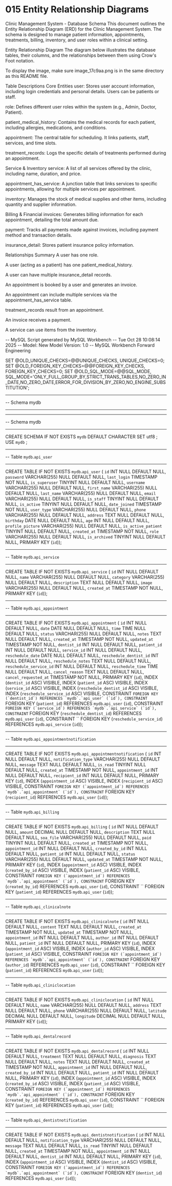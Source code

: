 # 015 Entity Relationship Diagrams
Clinic Management System - Database Schema
This document outlines the Entity Relationship Diagram (ERD) for the Clinic Management System. The schema is designed to manage patient information, appointments, treatments, billing, inventory, and user roles within a clinical setting.

Entity Relationship Diagram
The diagram below illustrates the database tables, their columns, and the relationships between them using Crow's Foot notation.

To display the image, make sure image_17c9aa.png is in the same directory as this README file.

Table Descriptions
Core Entities
user: Stores user account information, including login credentials and personal details. Users can be patients or staff.

role: Defines different user roles within the system (e.g., Admin, Doctor, Patient).

patient_medical_history: Contains the medical records for each patient, including allergies, medications, and conditions.

appointment: The central table for scheduling. It links patients, staff, services, and time slots.

treatment_records: Logs the specific details of treatments performed during an appointment.

Service & Inventory
service: A list of all services offered by the clinic, including name, duration, and price.

appointment_has_service: A junction table that links services to specific appointments, allowing for multiple services per appointment.

inventory: Manages the stock of medical supplies and other items, including quantity and supplier information.

Billing & Financial
invoices: Generates billing information for each appointment, detailing the total amount due.

payment: Tracks all payments made against invoices, including payment method and transaction details.

insurance_detail: Stores patient insurance policy information.

Relationships Summary
A user has one role.

A user (acting as a patient) has one patient_medical_history.

A user can have multiple insurance_detail records.

An appointment is booked by a user and generates an invoice.

An appointment can include multiple services via the appointment_has_service table.

treatment_records result from an appointment.

An invoice receives a payment.

A service can use items from the inventory.

-- MySQL Script generated by MySQL Workbench
-- Tue Oct 28 10:08:14 2025
-- Model: New Model    Version: 1.0
-- MySQL Workbench Forward Engineering

SET @OLD_UNIQUE_CHECKS=@@UNIQUE_CHECKS, UNIQUE_CHECKS=0;
SET @OLD_FOREIGN_KEY_CHECKS=@@FOREIGN_KEY_CHECKS, FOREIGN_KEY_CHECKS=0;
SET @OLD_SQL_MODE=@@SQL_MODE, SQL_MODE='ONLY_FULL_GROUP_BY,STRICT_TRANS_TABLES,NO_ZERO_IN_DATE,NO_ZERO_DATE,ERROR_FOR_DIVISION_BY_ZERO,NO_ENGINE_SUBSTITUTION';

-- -----------------------------------------------------
-- Schema mydb
-- -----------------------------------------------------

-- -----------------------------------------------------
-- Schema mydb
-- -----------------------------------------------------
CREATE SCHEMA IF NOT EXISTS `mydb` DEFAULT CHARACTER SET utf8 ;
USE `mydb` ;

-- -----------------------------------------------------
-- Table `mydb`.`api_user`
-- -----------------------------------------------------
CREATE TABLE IF NOT EXISTS `mydb`.`api_user` (
  `id` INT NULL DEFAULT NULL,
  `password` VARCHAR(255) NULL DEFAULT NULL,
  `last_login` TIMESTAMP NOT NULL,
  `is_superuser` TINYINT NULL DEFAULT NULL,
  `username` VARCHAR(255) NULL DEFAULT NULL,
  `first_name` VARCHAR(255) NULL DEFAULT NULL,
  `last_name` VARCHAR(255) NULL DEFAULT NULL,
  `email` VARCHAR(255) NULL DEFAULT NULL,
  `is_staff` TINYINT NULL DEFAULT NULL,
  `is_active` TINYINT NULL DEFAULT NULL,
  `date_joined` TIMESTAMP NOT NULL,
  `user_type` VARCHAR(255) NULL DEFAULT NULL,
  `phone` VARCHAR(255) NULL DEFAULT NULL,
  `address` TEXT NULL DEFAULT NULL,
  `birthday` DATE NULL DEFAULT NULL,
  `age` INT NULL DEFAULT NULL,
  `profile_picture` VARCHAR(255) NULL DEFAULT NULL,
  `is_active_patient` TINYINT NULL DEFAULT NULL,
  `created_at` TIMESTAMP NOT NULL,
  `role` VARCHAR(255) NULL DEFAULT NULL,
  `is_archived` TINYINT NULL DEFAULT NULL,
  PRIMARY KEY (`id`));
-- -----------------------------------------------------
-- Table `mydb`.`api_service`
-- -----------------------------------------------------
CREATE TABLE IF NOT EXISTS `mydb`.`api_service` (
  `id` INT NULL DEFAULT NULL,
  `name` VARCHAR(255) NULL DEFAULT NULL,
  `category` VARCHAR(255) NULL DEFAULT NULL,
  `description` TEXT NULL DEFAULT NULL,
  `image` VARCHAR(255) NULL DEFAULT NULL,
  `created_at` TIMESTAMP NOT NULL,
  PRIMARY KEY (`id`));
-- -----------------------------------------------------
-- Table `mydb`.`api_appointment`
-- -----------------------------------------------------
CREATE TABLE IF NOT EXISTS `mydb`.`api_appointment` (
  `id` INT NULL DEFAULT NULL,
  `date` DATE NULL DEFAULT NULL,
  `time` TIME NULL DEFAULT NULL,
  `status` VARCHAR(255) NULL DEFAULT NULL,
  `notes` TEXT NULL DEFAULT NULL,
  `created_at` TIMESTAMP NOT NULL,
  `updated_at` TIMESTAMP NOT NULL,
  `dentist_id` INT NULL DEFAULT NULL,
  `patient_id` INT NULL DEFAULT NULL,
  `service_id` INT NULL DEFAULT NULL,
  `reschedule_date` DATE NULL DEFAULT NULL,
  `reschedule_dentist_id` INT NULL DEFAULT NULL,
  `reschedule_notes` TEXT NULL DEFAULT NULL,
  `reschedule_service_id` INT NULL DEFAULT NULL,
  `reschedule_time` TIME NULL DEFAULT NULL,
  `cancel_reason` TEXT NULL DEFAULT NULL,
  `cancel_requested_at` TIMESTAMP NOT NULL,
  PRIMARY KEY (`id`),
  INDEX (`dentist_id` ASC) VISIBLE,
  INDEX (`patient_id` ASC) VISIBLE,
  INDEX (`service_id` ASC) VISIBLE,
  INDEX (`reschedule_dentist_id` ASC) VISIBLE,
  INDEX (`reschedule_service_id` ASC) VISIBLE,
  CONSTRAINT ``
    FOREIGN KEY (`dentist_id`)
    REFERENCES `mydb`.`api_user` (`id`),
  CONSTRAINT ``
    FOREIGN KEY (`patient_id`)
    REFERENCES `mydb`.`api_user` (`id`),
  CONSTRAINT ``
    FOREIGN KEY (`service_id`)
    REFERENCES `mydb`.`api_service` (`id`),
  CONSTRAINT ``
    FOREIGN KEY (`reschedule_dentist_id`)
    REFERENCES `mydb`.`api_user` (`id`),
  CONSTRAINT ``
    FOREIGN KEY (`reschedule_service_id`)
    REFERENCES `mydb`.`api_service` (`id`));
-- -----------------------------------------------------
-- Table `mydb`.`api_appointmentnotification`
-- -----------------------------------------------------
CREATE TABLE IF NOT EXISTS `mydb`.`api_appointmentnotification` (
  `id` INT NULL DEFAULT NULL,
  `notification_type` VARCHAR(255) NULL DEFAULT NULL,
  `message` TEXT NULL DEFAULT NULL,
  `is_read` TINYINT NULL DEFAULT NULL,
  `created_at` TIMESTAMP NOT NULL,
  `appointment_id` INT NULL DEFAULT NULL,
  `recipient_id` INT NULL DEFAULT NULL,
  PRIMARY KEY (`id`),
  INDEX (`appointment_id` ASC) VISIBLE,
  INDEX (`recipient_id` ASC) VISIBLE,
  CONSTRAINT ``
    FOREIGN KEY (`appointment_id`)
    REFERENCES `mydb`.`api_appointment` (`id`),
  CONSTRAINT ``
    FOREIGN KEY (`recipient_id`)
    REFERENCES `mydb`.`api_user` (`id`));
-- -----------------------------------------------------
-- Table `mydb`.`api_billing`
-- -----------------------------------------------------
CREATE TABLE IF NOT EXISTS `mydb`.`api_billing` (
  `id` INT NULL DEFAULT NULL,
  `amount` DECIMAL NULL DEFAULT NULL,
  `description` TEXT NULL DEFAULT NULL,
  `soa_file` VARCHAR(255) NULL DEFAULT NULL,
  `paid` TINYINT NULL DEFAULT NULL,
  `created_at` TIMESTAMP NOT NULL,
  `appointment_id` INT NULL DEFAULT NULL,
  `created_by_id` INT NULL DEFAULT NULL,
  `patient_id` INT NULL DEFAULT NULL,
  `status` VARCHAR(255) NULL DEFAULT NULL,
  `updated_at` TIMESTAMP NOT NULL,
  PRIMARY KEY (`id`),
  INDEX (`appointment_id` ASC) VISIBLE,
  INDEX (`created_by_id` ASC) VISIBLE,
  INDEX (`patient_id` ASC) VISIBLE,
  CONSTRAINT ``
    FOREIGN KEY (`appointment_id`)
    REFERENCES `mydb`.`api_appointment` (`id`),
  CONSTRAINT ``
    FOREIGN KEY (`created_by_id`)
    REFERENCES `mydb`.`api_user` (`id`),
  CONSTRAINT ``
    FOREIGN KEY (`patient_id`)
    REFERENCES `mydb`.`api_user` (`id`));
-- -----------------------------------------------------
-- Table `mydb`.`api_clinicalnote`
-- -----------------------------------------------------
CREATE TABLE IF NOT EXISTS `mydb`.`api_clinicalnote` (
  `id` INT NULL DEFAULT NULL,
  `content` TEXT NULL DEFAULT NULL,
  `created_at` TIMESTAMP NOT NULL,
  `updated_at` TIMESTAMP NOT NULL,
  `appointment_id` INT NULL DEFAULT NULL,
  `author_id` INT NULL DEFAULT NULL,
  `patient_id` INT NULL DEFAULT NULL,
  PRIMARY KEY (`id`),
  INDEX (`appointment_id` ASC) VISIBLE,
  INDEX (`author_id` ASC) VISIBLE,
  INDEX (`patient_id` ASC) VISIBLE,
  CONSTRAINT ``
    FOREIGN KEY (`appointment_id`)
    REFERENCES `mydb`.`api_appointment` (`id`),
  CONSTRAINT ``
    FOREIGN KEY (`author_id`)
    REFERENCES `mydb`.`api_user` (`id`),
  CONSTRAINT ``
    FOREIGN KEY (`patient_id`)
    REFERENCES `mydb`.`api_user` (`id`)); 
-- -----------------------------------------------------
-- Table `mydb`.`api_cliniclocation`
-- -----------------------------------------------------
CREATE TABLE IF NOT EXISTS `mydb`.`api_cliniclocation` (
  `id` INT NULL DEFAULT NULL,
  `name` VARCHAR(255) NULL DEFAULT NULL,
  `address` TEXT NULL DEFAULT NULL,
  `phone` VARCHAR(255) NULL DEFAULT NULL,
  `latitude` DECIMAL NULL DEFAULT NULL,
  `longitude` DECIMAL NULL DEFAULT NULL,
  PRIMARY KEY (`id`));
-- -----------------------------------------------------
-- Table `mydb`.`api_dentalrecord`
-- -----------------------------------------------------
CREATE TABLE IF NOT EXISTS `mydb`.`api_dentalrecord` (
  `id` INT NULL DEFAULT NULL,
  `treatment` TEXT NULL DEFAULT NULL,
  `diagnosis` TEXT NULL DEFAULT NULL,
  `notes` TEXT NULL DEFAULT NULL,
  `created_at` TIMESTAMP NOT NULL,
  `appointment_id` INT NULL DEFAULT NULL,
  `created_by_id` INT NULL DEFAULT NULL,
  `patient_id` INT NULL DEFAULT NULL,
  PRIMARY KEY (`id`),
  INDEX (`appointment_id` ASC) VISIBLE,
  INDEX (`created_by_id` ASC) VISIBLE,
  INDEX (`patient_id` ASC) VISIBLE,
  CONSTRAINT ``
    FOREIGN KEY (`appointment_id`)
    REFERENCES `mydb`.`api_appointment` (`id`),
  CONSTRAINT ``
    FOREIGN KEY (`created_by_id`)
    REFERENCES `mydb`.`api_user` (`id`),
  CONSTRAINT ``
    FOREIGN KEY (`patient_id`)
    REFERENCES `mydb`.`api_user` (`id`));
-- -----------------------------------------------------
-- Table `mydb`.`api_dentistnotification`
-- -----------------------------------------------------
CREATE TABLE IF NOT EXISTS `mydb`.`api_dentistnotification` (
  `id` INT NULL DEFAULT NULL,
  `notification_type` VARCHAR(255) NULL DEFAULT NULL,
  `message` TEXT NULL DEFAULT NULL,
  `is_read` TINYINT NULL DEFAULT NULL,
  `created_at` TIMESTAMP NOT NULL,
  `appointment_id` INT NULL DEFAULT NULL,
  `dentist_id` INT NULL DEFAULT NULL,
  PRIMARY KEY (`id`),
  INDEX (`appointment_id` ASC) VISIBLE,
  INDEX (`dentist_id` ASC) VISIBLE,
  CONSTRAINT ``
    FOREIGN KEY (`appointment_id`)
    REFERENCES `mydb`.`api_appointment` (`id`),
  CONSTRAINT ``
    FOREIGN KEY (`dentist_id`)
    REFERENCES `mydb`.`api_user` (`id`));
